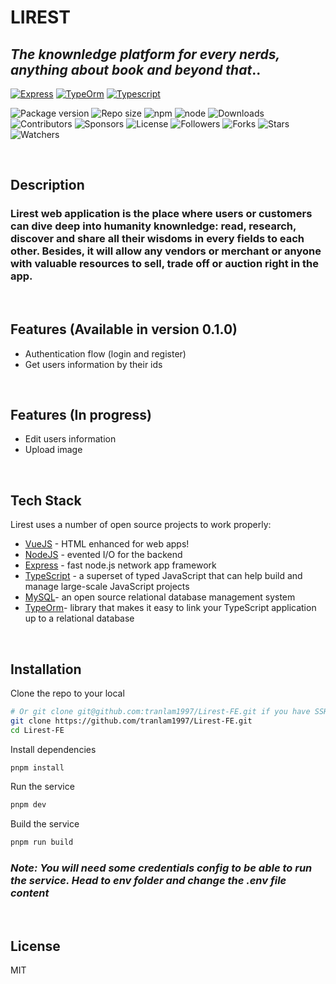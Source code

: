 # LIREST
## _The knownledge platform for every nerds, anything about book and beyond that_..

[![Express](https://link.storjshare.io/s/ju5txqiudtdxkmafarr4gn7kky3q/lirest-webapp-images/express.png?wrap=0)](https://nodesource.com/products/nsolid)
[![TypeOrm](https://link.storjshare.io/s/jw4pf4oahgbohvahx6p35w335foq/lirest-webapp-images/typeorm.png?wrap=0)](https://nodesource.com/products/nsolid)
[![Typescript](https://link.storjshare.io/s/judy4ney5nwuzk6nm7xdpza4aevq/lirest-webapp-images/typescript.png?wrap=0)](https://nodesource.com/products/nsolid)

![Package version](https://img.shields.io/github/package-json/v/tranlam1997/Lirest-BE)
![Repo size](https://img.shields.io/github/repo-size/tranlam1997/Lirest-BE)
![npm](https://img.shields.io/npm/v/npm)
![node](https://img.shields.io/node/v/npm)
![Downloads](https://img.shields.io/github/downloads/tranlam1997/Lirest-BE/total)
![Contributors](https://img.shields.io/github/contributors/tranlam1997/Lirest-BE)
![Sponsors](https://img.shields.io/github/sponsors/tranlam1997)
![License](https://img.shields.io/github/license/tranlam1997/Lirest-BE)
![Followers](https://img.shields.io/github/followers/tranlam1997?style=social)
![Forks](https://img.shields.io/github/forks/tranlam1997/Lirest-BE?style=social)
![Stars](https://img.shields.io/github/stars/tranlam1997/Lirest-BE?style=social)
![Watchers](https://img.shields.io/github/watchers/tranlam1997/Lirest-BE?style=social)

<br>

## Description
### Lirest web application is the place where users or customers can dive deep into humanity knownledge: read, research, discover and share all their wisdoms in every fields to each other. Besides, it will allow any vendors or merchant or anyone with valuable resources to sell, trade off or auction right in the app.
<br>

## Features (Available in version 0.1.0)
- Authentication flow (login and register)
- Get users information by their ids

<br>

## Features (In progress)
- Edit users information
- Upload image

<br>

## Tech Stack

Lirest uses a number of open source projects to work properly:

- [VueJS] - HTML enhanced for web apps!
- [NodeJS] - evented I/O for the backend
- [Express] - fast node.js network app framework
- [TypeScript] - a superset of typed JavaScript that can help build and manage large-scale JavaScript projects
- [MySQL]-  an open source relational database management system
- [TypeOrm]- library that makes it easy to link your TypeScript application up to a relational database

<br>

## Installation

Clone the repo to your local

```sh
# Or git clone git@github.com:tranlam1997/Lirest-FE.git if you have SSH installed.
git clone https://github.com/tranlam1997/Lirest-FE.git
cd Lirest-FE
```
Install dependencies
```sh
pnpm install
```
Run the service
```sh
pnpm dev
```
Build the service
```sh
pnpm run build
```
### _Note: You will need some credentials config to be able to run the service. Head to **env** folder and change the **.env** file content_

<br>


## License

MIT

[//]: # (These are reference links used in the body of this note and get stripped out when the markdown processor does its job. There is no need to format nicely because it shouldn't be seen. Thanks SO - http://stackoverflow.com/questions/4823468/store-comments-in-markdown-syntax)

   [NodeJS]: <https://nodejs.org>
   [express]: <https://expressjs.com>
   [VueJS]: <https://vuejs.org/>
   [MySQL]: <https://www.mysql.com>
   [TypeOrm]: <https://typeorm.io>
   [TypeScript]: <https://www.typescriptlang.org>

